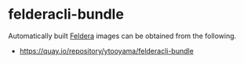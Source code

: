 # felderacli-bundle

Automatically built [Feldera](https://www.feldera.com/) images can be obtained from the following.

- https://quay.io/repository/ytooyama/felderacli-bundle